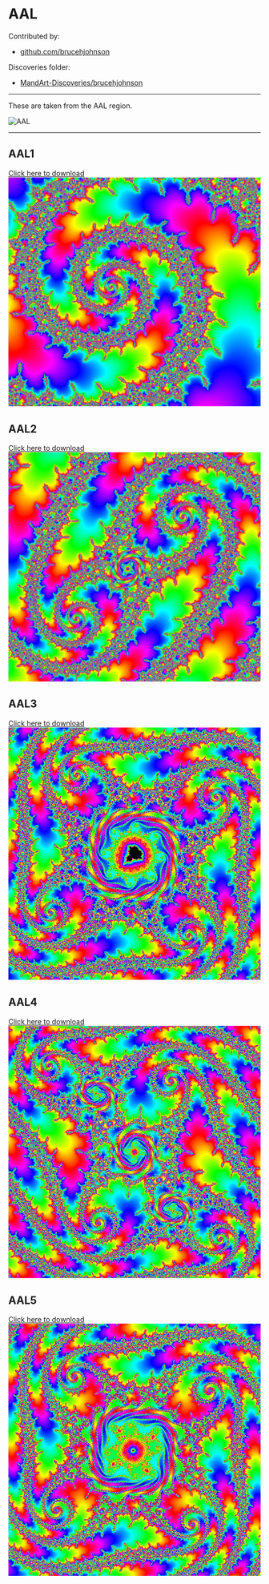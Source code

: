 # AAL

Contributed by:

- [github.com/brucehjohnson](https://github.com/brucehjohnson)

Discoveries folder:

- [MandArt-Discoveries/brucehjohnson](https://github.com/denisecase/MandArt-Discoveries/tree/main/brucehjohnson)

-----

These are taken from the AAL region. 

![AAL](AAL.png)

-----

## AAL1

<a href="AAL1.mandart" download="AAL1.mandart">Click here to download</a><br>
!["AAL1"](AAL1.png)

## AAL2

<a href="AAL2.mandart" download="AAL2.mandart">Click here to download</a><br>
!["AAL2"](AAL2.png)

## AAL3

<a href="AAL3.mandart" download="AAL3.mandart">Click here to download</a><br>
!["AAL3"](AAL3.png)

## AAL4

<a href="AAL4.mandart" download="AAL4.mandart">Click here to download</a><br>
!["AAL4"](AAL4.png)

## AAL5

<a href="AAL5.mandart" download="AAL5.mandart">Click here to download</a><br>
!["AAL5"](AAL5.png)
